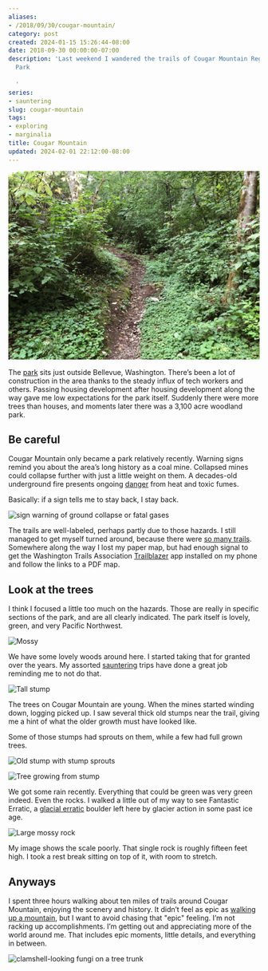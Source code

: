 ```yaml
---
aliases:
- /2018/09/30/cougar-mountain/
category: post
created: 2024-01-15 15:26:44-08:00
date: 2018-09-30 00:00:00-07:00
description: 'Last weekend I wandered the trails of Cougar Mountain Regional Wildland
  Park

  '
series:
- sauntering
slug: cougar-mountain
tags:
- exploring
- marginalia
title: Cougar Mountain
updated: 2024-02-01 22:12:00-08:00
---
```


![attachments/img/2018/cover-2018-09-30.jpg](../../../attachments/img/2018/cover-2018-09-30.jpg)

The [park](https://www.kingcounty.gov/services/parks-recreation/parks/parks-and-natural-lands/popular-parks/cougar.aspx) sits just outside Bellevue, Washington. There’s been a lot of construction in the area thanks to the steady influx of tech workers and others. Passing housing development after housing development along the way gave me low expectations for the park itself. Suddenly there were more trees than houses, and moments later there was a 3,100 acre woodland park.

## Be careful

Cougar Mountain only became a park relatively recently. Warning signs remind you about the area’s long history as a coal mine. Collapsed mines could collapse further with just a little weight on them. A decades-old underground fire presents ongoing [danger](https://www.heraldnet.com/news/cougar-mountain-mines-still-a-danger/) from heat and toxic fumes.

Basically: if a sign tells me to stay back, I stay back.

![sign warning of ground collapse or fatal gases](attachments/img/2018/warning-sign.jpg "Pay attention to the warning signs")

The trails are well-labeled, perhaps partly due to those hazards. I still managed to get myself turned around, because there were [so many trails](https://en.wikipedia.org/wiki/Cougar_Mountain_Regional_Wildland_Park#Official_Trails). Somewhere along the way I lost my paper map, but had enough signal to get the Washington Trails Association [Trailblazer](https://www.wta.org/our-work/about/trailblazer-mobile-app) app installed on my phone and follow the links to a PDF map.

## Look at the trees

I think I focused a little too much on the hazards. Those are really in specific sections of the park, and are all clearly indicated. The park itself is lovely, green, and very Pacific Northwest.

![Mossy](attachments/img/2018/mossy.jpg)

We have some lovely woods around here. I started taking that for granted over the years. My assorted [sauntering](/tags/sauntering) trips have done a great job reminding me to not do that.

![Tall stump](attachments/img/2018/tall-stump.jpg)

The trees on Cougar Mountain are young. When the mines started winding down, logging picked up. I saw several thick old stumps near the trail, giving me a hint of what the older growth must have looked like.

Some of those stumps had sprouts on them, while a few had full grown trees.

![Old stump with stump sprouts](attachments/img/2018/old-stump.jpg)

![Tree growing from stump](attachments/img/2018/stump-tree.jpg)

We got some rain recently. Everything that could be green was very green indeed. Even the rocks. I walked a little out of my way to see Fantastic Erratic, a [glacial erratic](https://en.wikipedia.org/wiki/Glacial_erratic) boulder left here by glacier action in some past ice age.

![Large mossy rock](attachments/img/2018/fantastic-erratic.jpg "Fantastic Erratic")

My image shows the scale poorly. That single rock is roughly fifteen feet high. I took a rest break sitting on top of it, with room to stretch.

## Anyways

I spent three hours walking about ten miles of trails around Cougar Mountain, enjoying the scenery and history. It didn’t feel as epic as [walking up a mountain](mount-si.md), but I want to avoid chasing that "epic" feeling. I’m not racking up accomplishments. I’m getting out and appreciating more of the world around me. That includes epic moments, little details, and everything in between.

![clamshell-looking fungi on a tree trunk](attachments/img/2018/fungi.jpg "Look! Fungus!")